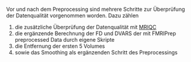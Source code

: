 Vor und nach dem Preprocessing sind mehrere Schritte zur Überprüfung der Datenqualität vorgenommen worden. 
Dazu zählen 
1. die zusätzliche Überprüfung der Datenqualität mit [MRIQC](https://mriqc.readthedocs.io/en/latest/)
2. die ergänzende Berechnung der FD und DVARS der mit FMRIPrep preprocessed Data durch eigene Skripte
3. die Entfernung der ersten 5 Volumes
4. sowie das Smoothing als ergänzenden Schritt des Preprocessings
